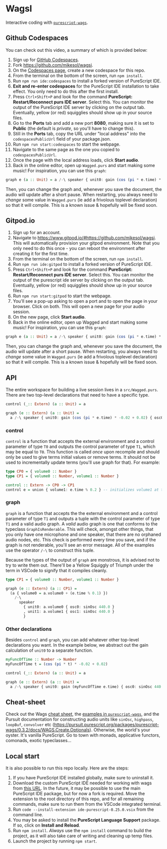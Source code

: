 # WagsI

Interactive coding with [`purescript-wags`](https://github.com/mikesol/purescript-wags).

## Github Codespaces

You can check out this video, a summary of which is provided below:

1. Sign up for [GitHub Codespaces](https://github.com/codespaces).
1. Fork https://github.com/mikesol/wagsi.
1. On the [Codespaces page](https://github.com/codespaces), create a new codespace for this repo.
1. From the terminal on the bottom of the screen, run `npm install`.
1. Run `npm run ide:codespaces` to install a forked version of PureScript IDE.
1. **Exit and re-enter codespaces** for the PureScript IDE installation to take effect. You only need to do this after the first install.
1. Press `Ctrl+Shift+P` and look for the command **PureScript: Restart/Reconnect purs IDE server**. Select this. You can monitor the output of the PureScript IDE server by clicking on the output tab. Eventually, yellow (or red) squigglies should show up in your source files.
1. Go to the **Ports** tab and add a new port **8080**, making sure it is set to **Public** (the default is _private_, so you'll have to change this).
1. Still in the **Ports** tab, copy the URL under "local address" into the `codespacesPublicUrl` field of your package.json.
1. Run `npm run start:codespaces` to start the webpage.
1. Navigate to the same page as the one you copied to `codespacesPublicUrl`.
1. Once the page with the local address loads, click **Start audio**.
1. Back in the online editor, open up `Wagged.purs` and start making some music! For inspiration, you can use this `graph`:

```purescript
graph e (a :: Unit) = a /-\ speaker { unit0: gain (cos (pi * e.time) * -0.02 + 0.02) { osc0: sinOsc 440.0 } }
```

Then, you can change the graph and, whenever you save the document, the audio will update after a short pause. When restarting, you always need to _change_ some value in `Wagged.purs` (ie add a frivolous toplevel declaration) so that it will compile. This is a known issue & hopefully will be fixed soon.

## Gitpod.io

1. Sign up for an account.
1. Navigate to https://www.gitpod.io/#https://github.com/mikesol/wagsi. This will automatically provision your gitpod environment. Note that you only need to do this once - you can reboot the environment after creating it for the first time.
1. From the terminal on the bottom of the screen, run `npm install`.
1. Run `npm run ide:gitpod` to install a forked version of PureScript IDE.
1. Press `Ctrl+Shift+P` and look for the command **PureScript: Restart/Reconnect purs IDE server**. Select this. You can monitor the output of the purescript ide server by clicking on the output tab. Eventually, yellow (or red) squigglies should show up in your source files.
1. Run `npm run start:gitpod` to start the webpage.
1. You'll see a pop-up asking to open a port and to open the page in your browser. Click on both. This will open a new page for your audio session.
1. On the new page, click **Start audio**.
1. Back in the online editor, open up Wagged and start making some music! For inspiration, you can use this `graph`:

```purescript
graph e (a :: Unit) = a /-\ speaker { unit0: gain (cos (pi * e.time) * -0.02 + 0.02) { osc0: sinOsc 440.0 } }
```

Then, you can change the graph and, whenever you save the document, the audio will update after a short pause. When restarting, you always need to _change_ some value in `Wagged.purs` (ie add a frivolous toplevel declaration) so that it will compile. This is a known issue & hopefully will be fixed soon.

## API

The entire workspace for building a live session lives in a `src/Wagged.purs`. There are two top-level declarations that need to have a specific type.

```purescript
control (_:: Extern) (a :: Unit) = a

graph (e :: Extern) (a :: Unit) =
  a /-\ speaker { unit0: gain (cos (pi * e.time) * -0.02 + 0.02) { osc0: sinOsc 440.0 } }
```

### control
`control` is a function that accepts the external environment and a control parameter of type `T0` and outputs the control parameter of type `T1`, which may be equal to `T0`. This function is called _once_ upon recompile and should only be used to give terms initial values or remove terms. It should not be used to incrementally update terms (you'll use graph for that). For example:

```purescript
type CP0 = { volume0 :: Number }
type CP1 = { volume0 :: Number, volume1 :: Number }

control :: Extern -> CP0 -> CP1
control e = union { volume1: e.time % 0.2 } -- initializes volume1 at the current time mod 0.2
```

### graph

`graph` is a function that accepts the the external environment and a control parameter of type `T1` and outputs a tuple with the control parameter of type `T1` and a valid audio graph. A _valid_ audio graph is one that conforms to the typeclass `GraphIsRenderable`. This will check, amongst other things, that you only have one microphone and one speaker, that there are no orphaned audio nodes, etc. This check is performed every time you save, and if the graph is not renderable, you'll see an error message. All of the examples use the operator `/-\` to construct this tuple.

Because the types of the output of `graph` are monstrous, it is advised not to try to write them out. There'll be a Yellow Squiggly of Triumph under the term in VSCode to signify that it compiles cleanly.

```purescript
type CP1 = { volume0 :: Number, volume1 :: Number }

graph (e :: Extern) (a :: CP1) =
  (a { volume0 = a.volume0 + (e.time % 0.1) })
    /-\
      speaker
        { unit0: a.volume0 { osc0: sinOsc 440.0 }
        , unit1: a.volume1 { osc1: sinOsc 440.0 }
        }
```

### Other declarations

Besides `control` and `graph`, you can add whatever other top-level declarations you want. In the example below, we abstract out the gain calculation of `unit0` to a separate function.

```purescript
myFuncOfTime :: Number -> Number
myFuncOfTime t = (cos (pi * t) * -0.02 + 0.02)

control (_:: Extern) (a :: Unit) = a

graph (e :: Extern) (a :: Unit) =
  a /-\ speaker { unit0: gain (myFuncOfTime e.time) { osc0: sinOsc 440.0 } }
```

## Cheat-sheet

Check out the Wags [cheat sheet](https://github.com/mikesol/purescript-wags/blob/main/CHEATSHEET.md), the [examples in `purescript-wags`](https://github.com/mikesol/purescript-wags/tree/main/examples), and the Pursuit documentation for constructing audio units like `sinOsc`, `highpass`, `loopBuf`, `convolver` etc (https://pursuit.purescript.org/packages/purescript-wags/0.3.2/docs/WAGS.Create.Optionals). Otherwise, the world's your oyster. It's vanilla PureScript. Go to town with monads, applicative functors, comonads, exotic typeclasses...

## Local start

It is also possible to run this repo locally.  Here are the steps:

1. If you have PureScript IDE installed globally, make sure to uninstall it.
1. Download the custom PureScript IDE needed for working with wags from [this URL](https://meeshkan-public-assets.s3.eu-west-1.amazonaws.com/wags/ide-purescript-0.25.0.vsix). In the future, it may be possible to use the main PureScript IDE package, but for now a fork is required. Move the extension to the root directory of this repo, and for all remaining commands, make sure to run them from the VSCode integrated terminal.
1. Run `code --install-extension ide-purescript-0.25.0.vsix` from the command line.
1. You may be asked to install the **PureScript Language Support** package. If so, click on **Install and Reload**.
1. Run `npm install`. _Always_ use the `npm install` command to build the project, as it will also take care of writing and cleaning up temp files.
1. Launch the project by running `npm start`.